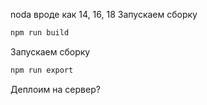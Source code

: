 noda вроде как 14, 16, 18
Запускаем сборку

```bash
npm run build
```

Запускаем сборку

```bash
npm run export
```

Деплоим на сервер?